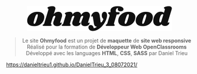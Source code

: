 <text align="center">
 
 <a href="https://danieltrieu1.github.io/DanielTrieu_3_08072021/"><img src="images/logo/ohmyfood@2x.svg" alt="Logo Ohmyfood"></a> <br>

  > Le site **Ohmyfood** est un projet de **maquette** de **site web responsive** <br>
  > Réalisé pour la formation de **Développeur Web OpenClassrooms** <br>
  > Développé avec les languages **HTML**, **CSS**, **SASS** par Daniel Trieu 

  </text>

https://danieltrieu1.github.io/DanielTrieu_3_08072021/
  
